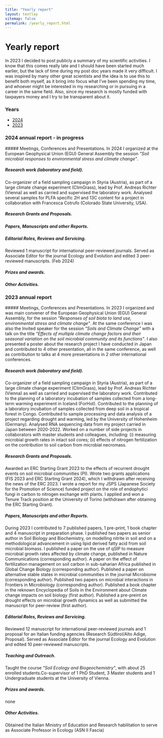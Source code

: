 ```yaml
---
title: "Yearly report"
layout: textlay
sitemap: false
permalink: /yearly_report.html
---
```


# Yearly report

In 2023 I decided to post publicly a summary of my scientific activities. I know that this comes really late and I should have been started much earlier, but the lack of time during my post doc years made it very difficult. I was inspired by many other great scientists and the idea is to use this to benefit both myself, as it bring into focus what I’ve been spending my time, and whoever might be interested in my researching or in pursuing in a career in the same field. Also, since my research is mostly funded with taxpayers money and I try to be transparent about it.


### Years
- [2024](#2024-annual-report)
- [2023](#2023-annual-report)

### 2024 annual report - in progress

<div class="jumbotron">
##### Meetings, Conferences and Presentations.
In 2024 I organized at the European Geophysical Union (EGU) General Assembly the session <em>"Soil microbial responses to environmental stress and climate change"</em>. 

##### Research work (laboratory and field).
Co-organizer of a field sampling campaign in Styria (Austria), as part of a large climate change experiment (ClimGrass), lead by Prof. Andreas Richter (Vienna) as well as carried and supervised the laboratory work. Analysed several samples for PLFA specific 2H and 13C content for a project in collaboration with Francesca Cotrufo (Colorado State University, USA).

##### Research Grants and Proposals. 
##### Papers, Manuscripts and other Reports. 
##### Editorial Roles, Reviews and Servicing. 
Reviewed 1 manuscript for international peer-reviewed journals. Served as Associate Editor for the journal Ecology and Evolution and edited 3 peer-reviewed manuscripts. (Feb 2024)
##### Prizes and awards.
##### Other Activities. 

</div>


### 2023 annual report

<div class="jumbotron">
##### Meetings, Conferences and Presentations. 
In 2023 I organized and was main convener of the European Geophysical Union (EGU) General Assembly, for the session <em>"Responses of soil biota to land use, environmental stress and climate change"</em>. At the same conference I was also the Invited speaker for the session <em>"Soils and Climate Change"</em> with a talk on the title <em>"Effects of multiple climate change factors and their seasonal variation on the soil microbial community and its functions"</em>. I also presented a poster about the research project I have conducted in Japan and contributed to 4 other presentation, all in the same conference, as well as contribution to talks at 4 more presentations in 2 other international conferences.

##### Research work (laboratory and field). 
Co-organizer of a field sampling campaign in Styria (Austria), as part of a large climate change experiment (ClimGrass), lead by Prof. Andreas Richter (Vienna) as well as carried and supervised the laboratory work. Contributed to the planning of a laboratory incubation of samples collected from a long-term warming experiment in Iceland (ForHot). Contributed to the planning of a laboratory incubation of samples collected from deep soil in a tropical forest in Congo. Contributed to sample processing and data analysis of a project regarding drought and warming, led by the University of Hohenheim (Germany). Analysed RNA sequencing data from my project carried in Japan between 2020-2022. Worked on a number of side projects in collaborators with master students and colleagues, including: (i) measuring microbial growth rates in intact soil cores; (ii) effects of nitrogen fertilization on the contribution to soil carbon from microbial necromass.

##### Research Grants and Proposals. 
Awarded an ERC Starting Grant 2023 to the effects of recurrent drought events on soil microbial communities (PI). Wrote two grants applications (FIS 2023 and ERC Starting Grant 2024), which I withdrawn after receiving the news of the ERC 2023. I wrote a report for my JSPS (Japanese Society for the Promotion of Science) funded project on the role of endophytici fungi in carbon to nitrogen exchange with plants. I applied and won a Tenure Track position at the University of Torino (withdrawn after obtaining the ERC Starting Grant).

##### Papers, Manuscripts and other Reports. 
During 2023 I contributed to 7 published papers, 1 pre-print, 1 book chapter and 4 manuscript in preparation phase. I published two papers as senior author in Soil Biology and Biochemistry, on modelling nitrite in soil and on a methodological advancement in using lipid derived fatty acid from soil microbial biomass. I published a paper on the use of qSIP to measure microbial growth rates affected by climate change, published in Nature Communications (corresponding author). A paper on the effect of fertilization management on soil carbon in sub-saharian Africa published in Global Change Biology (corresponding author). Published a paper on alternative stable states in microbial communities in the journal Microbiome (corresponding author). Published two papers on microbial interactions in Frontiers in Microbiology (corresponding author). Published a book chapter in the reknown Encyclopedia of Soils in the Environment about Climate change impacts on soil biology (first author). Published a pre-preint on drought effects on microbial growth dynamics as well as submitted the manuscript for peer-review (first author).

##### Editorial Roles, Reviews and Servicing. 
Reviewed 12 manuscript for international peer-reviewed journals and 1 proposal for an Italian funding agencies (Research Südtirol/Alto Adige, Proposal). Served as Associate Editor for the journal Ecology and Evolution and edited 10 peer-reviewed manuscripts.

##### Teaching and Outreach. 
Taught the course <em>"Soil Ecology and Biogeochemistry"</em>, with about 25 enrolled students.Co-supervisor of 1 PhD Student, 3 Master students and 1 Undergraduate students at the University of Vienna. 

##### Prizes and awards. 
none

##### Other Activities. 
Obtained the Italian Ministry of Education and Research habilitation to serve as Associate Professor in Ecology (ASN II Fascia) 


</div>
